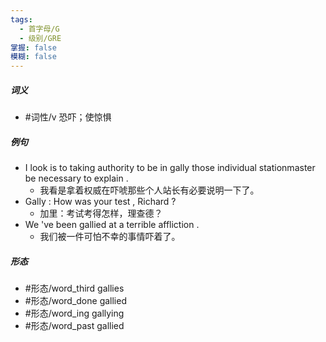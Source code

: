 ```yaml
---
tags:
  - 首字母/G
  - 级别/GRE
掌握: false
模糊: false
---
```

##### 词义
- #词性/v  恐吓；使惊惧
##### 例句
- I look is to taking authority to be in gally those individual stationmaster be necessary to explain .
	- 我看是拿着权威在吓唬那些个人站长有必要说明一下了。
- Gally : How was your test , Richard ?
	- 加里：考试考得怎样，理查德？
- We 've been gallied at a terrible affliction .
	- 我们被一件可怕不幸的事情吓着了。
##### 形态
- #形态/word_third gallies
- #形态/word_done gallied
- #形态/word_ing gallying
- #形态/word_past gallied
